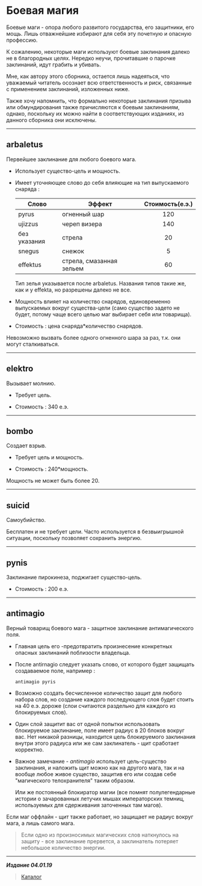 # Боевая магия #

Боевые маги - опора любого развитого государства, его защитники, его мощь. Лишь отважнейшие избирают для себя эту почетную и опасную профессию.

К сожалению, некоторые маги используют боевые заклинания далеко не в благородных целях. Нередко неучи, прочитавшие о парочке заклинаний, идут грабить и убивать.

Мне, как автору этого сборника, остается лишь надеяться, что уважаемый читатель осознает всю ответственность и риск, связанные с применением заклинаний, изложенных ниже.

Также хочу напомнить, что формально некоторые заклинания призыва или обмундирования также причисляются к боевым заклинаниям, однако, поскольку их можно найти в соответствующих изданиях, из данного сборника они исключены.

***

## **arbaletus** ##

Первейшее заклинание для любого боевого мага.

* Использует существо-цель и мощность.

* Имеет уточняющее слово до себя влияющие на тип выпускаемого снаряда :

  |     Слово     |    Эффект               |Стоимость(е.э.)|
  |---------------|-------------------------|:-------------:|
  |pyrus          | огненный шар            | 120           |
  |ujizzus        | череп визера            | 140           |
  |без указания   | стрела                  | 20            |
  |snegus         | снежок                  | 5             |
  |effektus       | стрела, смазанная зельем| 60            |

  Тип зелья указывается после arbaletus. Названия типов такие же, как и у effekta, но разрешены далеко не все.

* Мощность влияет на количество снарядов, единовременно выпускаемых вокруг существа-цели (само существо задето не будет, потому чаще всего целью маг выбирает себя или товарища).

* Стоимость : цена снаряда*количество снарядов.

Невозможно вызвать более одного огненного шара за раз, т.к. они могут сталкиваться.

***

## **elektro** ##

Вызывает молнию.

* Требует цель.

* Стоимость : 340 е.э.

***

## **bombo** ##

Создает взрыв.

* Требует цель и мощность.

* Стоимость : 240*мощность.

Мощность не может быть более 20.

***

## **suicid** ##

Самоубийство.

Бесплатен и не требует цели. Часто используется в безвыигрышной ситуации, поскольку позволяет сохранить энергию.

***

## **pynis** ##

Заклинание пирокинеза, поджигает существо-цель.

* Стоимость : 200 е.э.

***

## **antimagio** ##

Верный товарищ боевого мага - защитное заклинание антимагического поля.

* Главная цель его -предотвратить произнесение конкретных опасных заклинаний поблизости владельца.

* После antirnagio следует указать слово, от которого будет защищать создаваемое поле, например :

  ```cadabra
  antimagio pyris
  ```

* Возможно создать бесчисленное количество защит для любого набора слов, но создание каждого последующего слоя будет стоить на 40 е.э. дороже (слои считаются раздельно для каждого из блокируемых слов).

* Один слой защитит вас от одной попытки использовать блокируемое заклинание, поле имеет радиус в 20 блоков вокруг вас. Нет никакой разницы, находится цель блокируемого заклинания внутри этого радиуса или же сам заклинатель - щит сработает
корректно.

* Важное замечание - *antimagio* использует цель-существо заклинания, и наложить щит можно как на другого мага, так и на вообще любое живое существо, защитив его или создав себе "магического телохранителя" таким образом.

  Или же постоянный блокиратор магии (все помнят полулегендарные истории о зачарованных летучих мышах императорских темниц, используемых для сдерживания заточенных там магов).

Если маг оффлайн - щит также работает, но защищает не радиус вокруг мага, а лишь самого мага.

>Если одно из произносимых магических слов наткнулось на защиту - все заклинание прервется, а заклинатель потеряет небольшое количество энергии.

***

***Издание 04.01.19***

>[Каталог](..\navigation.md)
